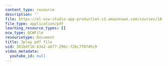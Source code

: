 ```yaml
---
content_type: resource
description: ''
file: https://ol-ocw-studio-app-production.s3.amazonaws.com/courses/18-06sc-linear-algebra-fall-2011/381bdf1643a2ab77296c72bc7f0745c9_QuZL5IKpO_U.pdf
file_type: application/pdf
learning_resource_types: []
ocw_type: OCWFile
resourcetype: Document
title: 3play pdf file
uid: 381bdf16-43a2-ab77-296c-72bc7f0745c9
video_metadata:
  youtube_id: null
---
```

